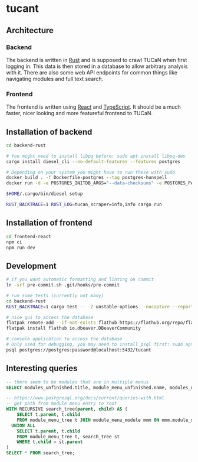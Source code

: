 # tucant

## Architecture

### Backend

The backend is written in [Rust](https://www.rust-lang.org/) and is supposed to crawl TUCaN when first logging in. This data is then stored in a database to allow arbitrary analysis with it. There are also some web API endpoints for common things like navigating modules and full text search.

### Frontend

The frontend is written using [React](https://reactjs.org/) and [TypeScript](https://www.typescriptlang.org/). It should be a much faster, nicer looking and more featureful frontend to TUCaN.

## Installation of backend

```bash
cd backend-rust

# You might need to install libpq before: sudo apt install libpq-dev
cargo install diesel_cli --no-default-features --features postgres

# Depending on your system you might have to run these with sudo
docker build . -f Dockerfile-postgres --tag postgres-hunspell
docker run -d -e POSTGRES_INITDB_ARGS="--data-checksums" -e POSTGRES_PASSWORD=password -p 5432:5432 -it postgres-hunspell

$HOME/.cargo/bin/diesel setup

RUST_BACKTRACE=1 RUST_LOG=tucan_scraper=info,info cargo run
```

## Installation of frontend

```bash
cd frontend-react
npm ci
npm run dev
```

## Development

```bash
# if you want automatic formatting and linting on commit
ln -srf pre-commit.sh .git/hooks/pre-commit

# run some tests (currently not many)
cd backend-rust
RUST_BACKTRACE=1 cargo test -- -Z unstable-options --nocapture --report-time

# nice gui to access the database
flatpak remote-add --if-not-exists flathub https://flathub.org/repo/flathub.flatpakrepo
flatpak install flathub io.dbeaver.DBeaverCommunity

# console application to access the database
# Only used for debugging, you may need to install psql first: sudo apt-get install postgresql
psql postgres://postgres:password@localhost:5432/tucant
```

## Interesting queries

```sql
-- there seem to be modules that are in multiple menus
SELECT modules_unfinished.title, module_menu_unfinished.name, modules_unfinished.tucan_id FROM module_menu_module NATURAL JOIN (SELECT module_id FROM module_menu_module GROUP BY module_id HAVING COUNT(*) != 1) dm JOIN module_menu_unfinished ON module_menu_unfinished.tucan_id = module_menu_module.module_menu_id JOIN modules_unfinished ON modules_unfinished.tucan_id = module_menu_module.module_id ORDER BY modules_unfinished.tucan_id;

-- https://www.postgresql.org/docs/current/queries-with.html
-- get path from module menu entry to root
WITH RECURSIVE search_tree(parent, child) AS (
    SELECT t.parent, t.child
    FROM module_menu_tree t JOIN module_menu_module mmm ON mmm.module_menu_id = t.child WHERE mmm.module_id = '\x000154f481a77362'
  UNION ALL
    SELECT t.parent, t.child
    FROM module_menu_tree t, search_tree st
    WHERE t.child = st.parent
)
SELECT * FROM search_tree;

```
